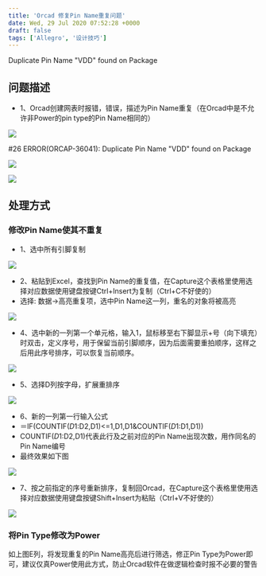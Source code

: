 ```yaml
---
title: 'Orcad 修复Pin Name重复问题'
date: Wed, 29 Jul 2020 07:52:28 +0000
draft: false
tags: ['Allegro', '设计技巧']
---
```


Duplicate Pin Name "VDD" found on Package

问题描述
----

*   1、Orcad创建网表时报错，错误，描述为Pin Name重复（在Orcad中是不允许非Power的pin type的Pin Name相同的）

![](http://a1024.synology.me:222/images/blog2022/OrcadPinName1.png)

#26 ERROR(ORCAP-36041): Duplicate Pin Name "VDD" found on Package

![](http://a1024.synology.me:222/images/blog2022/OrcadPinName2.png)

![](http://a1024.synology.me:222/images/blog2022/OrcadPinName3.png)

处理方式
----

### 修改Pin Name使其不重复

*   1、选中所有引脚复制

![](http://a1024.synology.me:222/images/blog2022/OrcadPinName4.png)

*   2、粘贴到Excel，查找到Pin Name的重复值，在Capture这个表格里使用选择对应数据使用键盘按键Ctrl+Insert为复制（Ctrl+C不好使的）
*   选择: 数据->高亮重复项，选中Pin Name这一列，重名的对象将被高亮

![](http://a1024.synology.me:222/images/blog2022/OrcadPinName5.png)

*   4、选中新的一列第一个单元格，输入1，鼠标移至右下脚显示+号（向下填充）时双击，定义序号，用于保留当前引脚顺序，因为后面需要重拍顺序，这样之后用此序号排序，可以恢复当前顺序。

![](http://a1024.synology.me:222/images/blog2022/OrcadPinName6.png)

*   5、选择D列按字母，扩展重排序

![](http://a1024.synology.me:222/images/blog2022/OrcadPinName7.png)

*   6、新的一列第一行输入公式
*   ＝IF(COUNTIF($D$1:D2,D1)<=1,D1,D1&COUNTIF($D$1:D1,D1))
*   COUNTIF($D$1:D2,D1)代表此行及之前对应的Pin Name出现次数，用作同名的Pin Name编号
*   最终效果如下图

![](http://a1024.synology.me:222/images/blog2022/OrcadPinName8.png)

*   7、按之前指定的序号重新排序，复制回Orcad，在Capture这个表格里使用选择对应数据使用键盘按键Shift+Insert为粘贴（Ctrl+V不好使的）

![](http://a1024.synology.me:222/images/blog2022/OrcadPinName9.png)

### 将Pin Type修改为Power

如上图E列，将发现重复的Pin Name高亮后进行筛选，修正Pin Type为Power即可，建议仅真Power使用此方式，防止Orcad软件在做逻辑检查时报不必要的警告